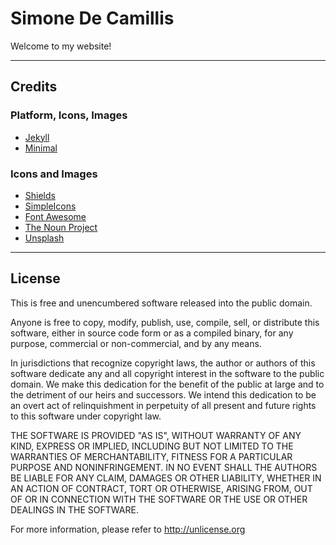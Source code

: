 # Simone De Camillis

Welcome to my website!

---

## Credits


### Platform, Icons, Images

- [Jekyll](http://jekyllrb.com/)
- [Minimal](https://github.com/pages-themes/minimal)

### Icons and Images

- [Shields](https://shields.io/docs)
- [SimpleIcons](https://simpleicons.org/)
- [Font Awesome](http://fontawesome.io/)
- [The Noun Project](https://thenounproject.com)
- [Unsplash](https://unsplash.com/)

---

## License

This is free and unencumbered software released into the public domain.

Anyone is free to copy, modify, publish, use, compile, sell, or
distribute this software, either in source code form or as a compiled
binary, for any purpose, commercial or non-commercial, and by any
means.

In jurisdictions that recognize copyright laws, the author or authors
of this software dedicate any and all copyright interest in the
software to the public domain. We make this dedication for the benefit
of the public at large and to the detriment of our heirs and
successors. We intend this dedication to be an overt act of
relinquishment in perpetuity of all present and future rights to this
software under copyright law.

THE SOFTWARE IS PROVIDED "AS IS", WITHOUT WARRANTY OF ANY KIND,
EXPRESS OR IMPLIED, INCLUDING BUT NOT LIMITED TO THE WARRANTIES OF
MERCHANTABILITY, FITNESS FOR A PARTICULAR PURPOSE AND NONINFRINGEMENT.
IN NO EVENT SHALL THE AUTHORS BE LIABLE FOR ANY CLAIM, DAMAGES OR
OTHER LIABILITY, WHETHER IN AN ACTION OF CONTRACT, TORT OR OTHERWISE,
ARISING FROM, OUT OF OR IN CONNECTION WITH THE SOFTWARE OR THE USE OR
OTHER DEALINGS IN THE SOFTWARE.

For more information, please refer to <http://unlicense.org>
